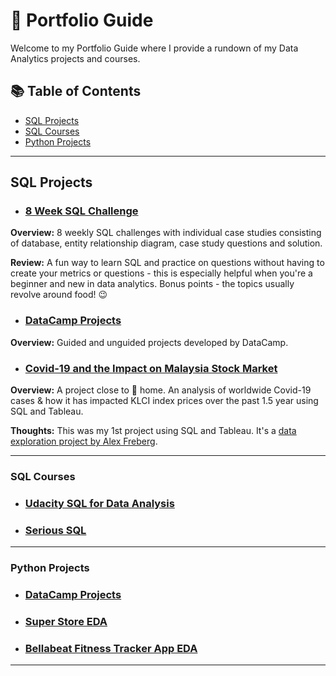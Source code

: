 # 🔑 Portfolio Guide

Welcome to my Portfolio Guide where I provide a rundown of my Data Analytics projects and courses.

## 📚 Table of Contents

- [SQL Projects](#sql-projects)
- [SQL Courses](#sql-courses)
- [Python Projects](#python-projects)

***

## SQL Projects

- ### [8 Week SQL Challenge](https://github.com/katiehuangx/8-Week-SQL-Challenge)

**Overview:** 8 weekly SQL challenges with individual case studies consisting of database, entity relationship diagram, case study questions and solution. 

**Review:** A fun way to learn SQL and practice on questions without having to create your metrics or questions -  this is especially helpful when you're a beginner and new in data analytics. Bonus points - the topics usually revolve around food! 😉

- ### [DataCamp Projects](https://github.com/katiehuangx/DataCamp-Projects)

**Overview:** Guided and unguided projects developed by DataCamp.

- ### [Covid-19 and the Impact on Malaysia Stock Market](https://github.com/katiehuangx/Covid-19-and-Impact-on-Malaysia-stock-market)

**Overview:** A project close to 🏡 home. An analysis of worldwide Covid-19 cases & how it has impacted KLCI index prices over the past 1.5 year using SQL and Tableau.

**Thoughts:** This was my 1st project using SQL and Tableau. It's a [data exploration project by Alex Freberg](https://www.youtube.com/watch?v=qfyynHBFOsM&list=PLUaB-1hjhk8H48Pj32z4GZgGWyylqv85f&index=1). 

***

### SQL Courses

- ### [Udacity SQL for Data Analysis](https://github.com/katiehuangx/Udacity-SQL-for-Data-Analysis)

- ### [Serious SQL](https://github.com/katiehuangx/Serious-SQL)

***

### Python Projects

- ### [DataCamp Projects](https://github.com/katiehuangx/DataCamp-Projects)

- ### [Super Store EDA](https://github.com/katiehuangx/The-Sparks-Foundation-Internship)

- ### [Bellabeat Fitness Tracker App EDA](https://github.com/katiehuangx/Google-Data-Analytics-Capstone)

***
